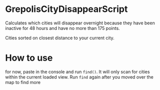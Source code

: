 # GrepolisCityDisappearScript
Calculates which cities will disappear overnight because they have been inactive for 48 hours and have no more than 175 points.

Cities sorted on closest distance to your current city.

# How to use

for now, paste in the console and run `find()`.
It will only scan for cities within the current loaded view. Run `find` again after you moved over the map to find more
